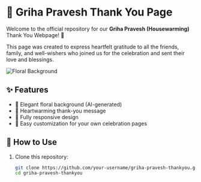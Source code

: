 # 🌸 Griha Pravesh Thank You Page

Welcome to the official repository for our **Griha Pravesh (Housewarming)** Thank You Webpage! 🎉

This page was created to express heartfelt gratitude to all the friends, family, and well-wishers who joined us for the celebration and sent their love and blessings.

![Floral Background](https://oaidalleapiprodscus.blob.core.windows.net/private/org-jGQhNdvA1URkWv9RaEO9EJ1k/user-9xqHpejLZk9qDPHQHVl9V4zE/img-fv9yoBWhu9FuPkiXFoVZjChF.png?st=2025-04-10T08%3A19%3A27Z&se=2025-04-10T10%3A19%3A27Z&sp=r&sv=2021-08-06&sr=b&sig=URL_ENCODED_SIG_HERE)

## ✨ Features

- 🌼 Elegant floral background (AI-generated)
- 💌 Heartwarming thank-you message
- 📱 Fully responsive design
- 🎨 Easy customization for your own celebration pages

## 🔧 How to Use

1. Clone this repository:

   ```bash
   git clone https://github.com/your-username/griha-pravesh-thankyou.git
   cd griha-pravesh-thankyou


